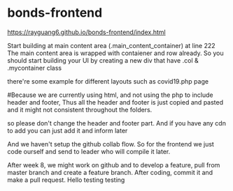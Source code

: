 # bonds-frontend
https://rayguang6.github.io/bonds-frontend/index.html

Start building at main content area (.main_content_container) at line 222
The main content area is wrapped with contaiener and row already.
So you should start building your UI by creating a new div that have .col & .mycontainer class

there're some example for different layouts such as covid19.php page


#Because we are currently using html, and not using the php to include header and footer, Thus all the header and footer is just copied and pasted and it might not consistent throughout the folders.

so please don't change the header and footer part. 
And if you have any cdn to add you can just add it and inform later

And we haven't setup the github collab flow. So for the frontend we just code ourself and send to leader who will compile it later.

After week 8, we might work on github and to develop a feature, pull from master branch and create a feature branch. After coding, commit it and make a pull request. 
 Hello testing testing
 
